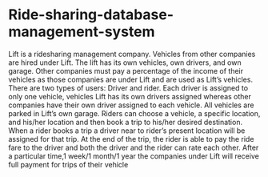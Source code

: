 # Ride-sharing-database-management-system

Lift is a ridesharing management company. Vehicles from other companies are hired under Lift. The lift has its own vehicles, own drivers, and own garage. Other companies must pay a percentage of the income of their vehicles as those companies are under Lift and are used as Lift’s vehicles. There are two types of users: Driver and rider. Each driver is assigned to only one vehicle, vehicles Lift has its own drivers assigned whereas other companies have their own driver assigned to each vehicle. All vehicles are parked in Lift’s own garage. Riders can choose a vehicle, a specific location, and his/her location and then book a trip to his/her desired destination. When a rider books a trip a driver near to rider’s present location will be assigned for that trip. At the end of the trip, the rider is able to pay the ride fare to the driver and both the driver and the rider can rate each other. After a particular time,1 week/1 month/1 year the companies under Lift will receive full payment for trips of their vehicle
